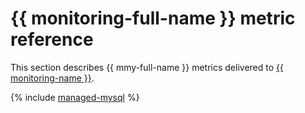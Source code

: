 # {{ monitoring-full-name }} metric reference

This section describes {{ mmy-full-name }} metrics delivered to [{{ monitoring-name }}](../monitoring/).

{% include [managed-mysql](../_includes/monitoring/metrics-ref/managed-mysql.md) %}
